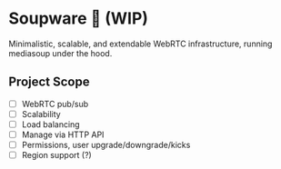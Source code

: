 # Soupware 🍲 (WIP)

Minimalistic, scalable, and extendable WebRTC infrastructure, running mediasoup under the hood.

## Project Scope

- [ ]  WebRTC pub/sub
- [ ]  Scalability
- [ ]  Load balancing
- [ ]  Manage via HTTP API
- [ ]  Permissions, user upgrade/downgrade/kicks
- [ ]  Region support (?)
